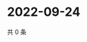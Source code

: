 # 2022-09-24

共 0 条

<!-- BEGIN WEIBO -->
<!-- 最后更新时间 Sat Sep 24 2022 05:16:13 GMT+0800 (China Standard Time) -->

<!-- END WEIBO -->
